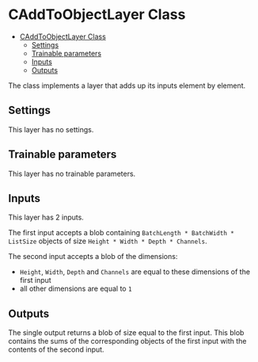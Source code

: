 # CAddToObjectLayer Class

<!-- TOC -->

- [CAddToObjectLayer Class](#caddtoobjectlayer-class)
    - [Settings](#settings)
    - [Trainable parameters](#trainable-parameters)
    - [Inputs](#inputs)
    - [Outputs](#outputs)

<!-- /TOC -->

The class implements a layer that adds up its inputs element by element.

## Settings

This layer has no settings.

## Trainable parameters

This layer has no trainable parameters.

## Inputs

This layer has 2 inputs.

The first input accepts a blob containing `BatchLength * BatchWidth * ListSize` objects of size `Height * Width * Depth * Channels`.

The second input accepts a blob of the dimensions:

- `Height`, `Width`, `Depth` and `Channels` are equal to these dimensions of the first input
- all other dimensions are equal to `1`

## Outputs

The single output returns a blob of size equal to the first input. This blob contains the sums of the corresponding objects of the first input with the contents of the second input.
